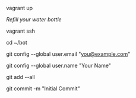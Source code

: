 vagrant up

*Refill your water bottle*

vagrant ssh

cd ~/bot

git config --global user.email "you@example.com"

git config --global user.name "Your Name"

git add --all

git commit -m "Initial Commit"

